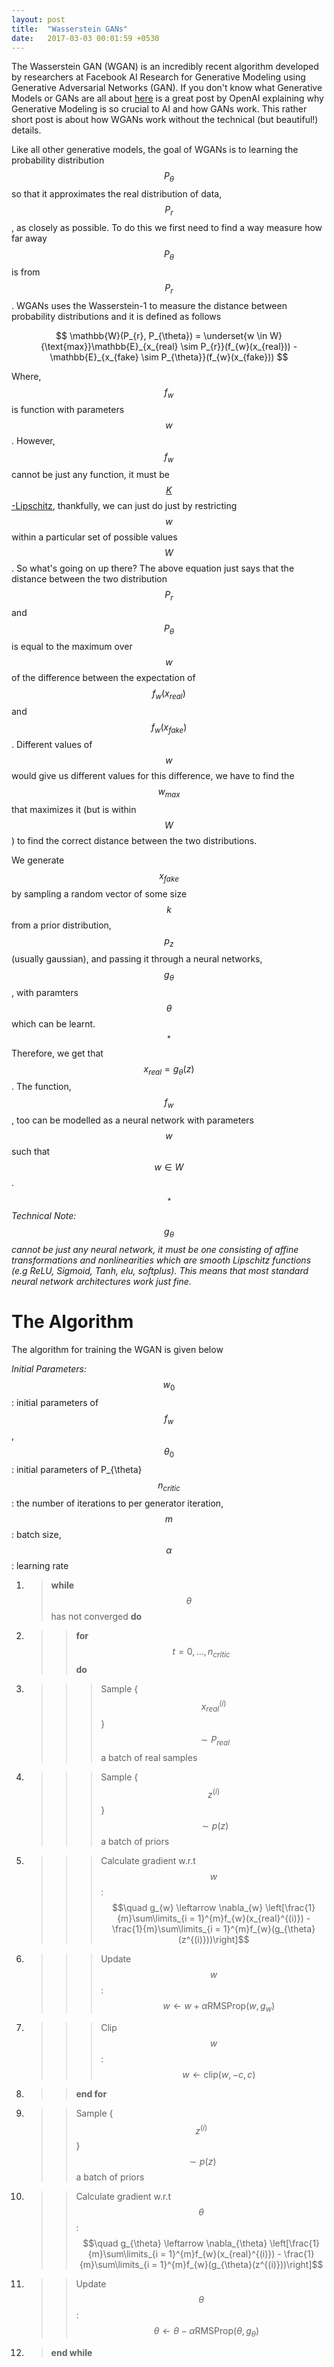 ```yaml
---
layout: post
title:  "Wasserstein GANs"
date:   2017-03-03 00:01:59 +0530
---
```


The Wasserstein GAN (WGAN) is an incredibly recent algorithm developed by researchers at Facebook AI Research for Generative Modeling using
Generative Adversarial Networks (GAN).
If you don't know what Generative Models or GANs are all about [here](https://openai.com/blog/generative-models/)
is a great post by OpenAI explaining why Generative Modeling is so crucial to AI and how GANs work. This rather short post is about how
WGANs work without the technical (but beautiful!) details.

Like all other generative models, the goal of WGANs is to learning the probability distribution $$P_{\theta}$$ so that
it approximates the real distribution of data, $$P_{r}$$, as closely as possible. To do this we first need
to find a way measure how far away $$P_{\theta}$$ is from $$P_{r}$$. WGANs uses the Wasserstein-1 to measure
the distance between probability distributions and it is defined as follows

$$
\mathbb{W}(P_{r}, P_{\theta}) = \underset{w \in W}{\text{max}}\mathbb{E}_{x_{real} \sim P_{r}}(f_{w}(x_{real})) -
\mathbb{E}_{x_{fake} \sim P_{\theta}}(f_{w}(x_{fake})) 
$$

Where, $$f_{w}$$ is function with parameters $$w$$. However, $$f_{w}$$  cannot be just any function, it must be
[$$K$$-Lipschitz](https://en.wikipedia.org/wiki/Lipschitz_continuity), thankfully, we can just do just by restricting
$$w$$ within a particular set of possible
values $$W$$. So what's going on up there? The above equation just says that the distance
between the two distribution $$P_{r}$$ and $$P_{\theta}$$ is equal to the maximum over $$w$$ of the difference between the expectation of
$$f_{w}(x_{real})$$ and $$f_{w}(x_{fake})$$. Different values of $$w$$ would give us different values for this difference, we have to find
the $$w_{max}$$ that maximizes it (but is within $$W$$) to find the correct distance between the two distributions.

We generate $$x_{fake}$$ by sampling a random vector of some size $$k$$ from a prior distribution, $$p_{z}$$ (usually gaussian), and passing it through a neural networks,
$$g_{\theta}$$, with paramters $$\theta$$ which can be learnt.$$^{*}$$
Therefore, we get that $$x_{real} = g_{\theta}(z)$$. The function, $$f_{w}$$, too can be modelled as a neural network with parameters $$w$$ such that
$$w \in W$$.

*$$^{*}$$Technical Note: $$g_{\theta}$$ cannot be just any neural network,
it must be one consisting of affine transformations and nonlinearities which are smooth Lipschitz functions (e.g ReLU, Sigmoid, Tanh, elu, softplus).
This means that most standard neural network architectures work just fine.*


# The Algorithm
The algorithm for training the WGAN is given below

*Initial Parameters:* $$w_{0}$$: initial parameters of $$f_{w}$$, $$\theta_{0}$$: initial parameters of P_{\theta}
$$n_{critic}$$: the number of iterations to per generator iteration, $$m$$: batch size, $$\alpha$$: learning rate
 1. > **while** $$\theta$$ has not converged **do**
 2. > > **for** $$t = 0, \dots, n_{critic}$$ **do**
 3. > > > Sample {$$x_{real}^{(i)}$$} $$ \sim P_{real}$$ a batch of real samples
 4. > > > Sample {$$z^{(i)}$$} $$ \sim p(z)$$ a batch of priors
 5. > > > Calculate gradient w.r.t $$w$$:$$\quad g_{w} \leftarrow \nabla_{w} \left[\frac{1}{m}\sum\limits_{i = 1}^{m}f_{w}(x_{real}^{(i)}) - \frac{1}{m}\sum\limits_{i = 1}^{m}f_{w}(g_{\theta}(z^{(i)}))\right]$$
 6. > > > Update $$w$$:$$\quad w \leftarrow w + \alpha \text{RMSProp}(w, g_{w})$$
 7. > > > Clip $$w$$:$$\quad w \leftarrow \text{clip}(w, -c, c) $$
 8. > > **end for**
 9. > > Sample {$$z^{(i)}$$} $$ \sim p(z)$$ a batch of priors
 10. > > Calculate gradient w.r.t $$\theta$$:  $$\quad g_{\theta} \leftarrow \nabla_{\theta} \left[\frac{1}{m}\sum\limits_{i = 1}^{m}f_{w}(x_{real}^{(i)}) - \frac{1}{m}\sum\limits_{i = 1}^{m}f_{w}(g_{\theta}(z^{(i)}))\right]$$
 11. > > Update $$\theta$$:$$\quad \theta \leftarrow \theta - \alpha \text{RMSProp}(\theta, g_{\theta})$$
 12. > **end while**


 
